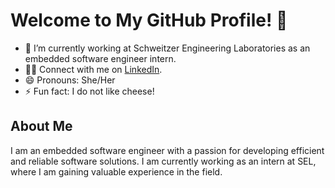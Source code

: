 
# Welcome to My GitHub Profile! 👋

- 🔭 I’m currently working at Schweitzer Engineering Laboratories as an embedded software engineer intern.
- 👨‍💼 Connect with me on [LinkedIn](https://www.linkedin.com/in/rojin-atefimehr-b72a29250/).
- 😄 Pronouns: She/Her
- ⚡ Fun fact: I do not like cheese!

## About Me

I am an embedded software engineer with a passion for developing efficient and reliable software solutions. I am currently working as an intern at SEL, where I am gaining valuable experience in the field.

<!--
# Welcome to My GitHub Profile! 👋

- 🔭 I’m currently working at SEL as an embedded software engineer intern.
- 🌱 I’m currently learning Assembly language.
- 👨‍💼 Connect with me on [LinkedIn]().
- 😄 Pronouns: She/Her
- ⚡ Fun fact: I do not like cheese!

## About Me

I am an embedded software engineer with a passion for developing efficient and reliable software solutions. I am currently working as an intern at SEL, where I am gaining valuable experience in the field.


**rojinatefimehr/rojinatefimehr** is a ✨ _special_ ✨ repository because its `README.md` (this file) appears on your GitHub profile.

Here are some ideas to get you started:

- 🔭 I’m currently working on ...
- 🌱 I’m currently learning ...
- 👯 I’m looking to collaborate on ...
- 🤔 I’m looking for help with ...
- 💬 Ask me about ...
- 📫 How to reach me: ...
- 😄 Pronouns: ...
- ⚡ Fun fact: ...
-->
